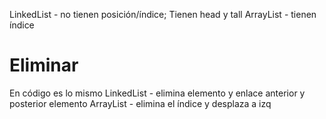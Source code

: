 LinkedList - no tienen posición/índice; Tienen head y tall
ArrayList - tienen índice

# Eliminar
En código es lo mismo
LinkedList - elimina elemento y enlace anterior y posterior elemento
ArrayList - elimina el índice y desplaza a izq
